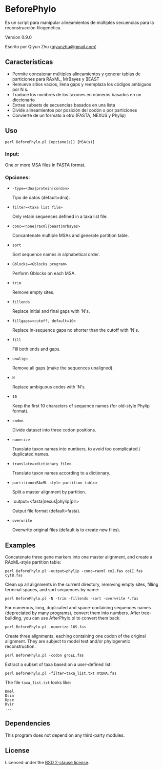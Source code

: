 BeforePhylo
==========
Es un script para manipular alineamientos de múltiples secuencias para la reconstrucción filogenética.

Version 0.9.0

Escrito por  Qiyun Zhu (<qiyunzhu@gmail.com>)

## Características

* Permite concatenar múltiples alineamientos y generar tablas de particiones para RAxML, MrBayes y BEAST
* Remueve sitios vacíos, llena gaps y reemplaza los códigos ambiguos por N s. 
* Traduce los nombres de los taxones en números basados en un diccionario 
* Extrae subsets de secuencias basados en una lista 
* Divide alineamientos por posición del codón o por particiones
* Convierte de un formato a otro  (FASTA, NEXUS y Phylip)

## Uso

    perl BeforePhylo.pl [opcione(s)] [MSA(s)]

### Input:

One or more MSA files in FASTA format.

### Opciones:

- `-type=<dna|protein|condon>`

    Tipo de datos (default=dna).

- `filter=<taxa list file>`

    Only retain sequences defined in a taxa list file.

- `conc=<none|raxml|beast|mrbayes>`

    Concantenate multiple MSAs and generate partition table.

- `sort`

    Sort sequence names in alphabetical order.

- `Gblocks=<Gblocks program>`

    Perform Gblocks on each MSA.

- `trim`

    Remove empty sites.

- `fillends`

    Replace initial and final gaps with 'N's.

- `fillgaps=<cutoff, default=10>`

    Replace in-sequence gaps no shorter than the cutoff with 'N's.

- `fill`

    Fill both ends and gaps.

- `unalign`

    Remove all gaps (make the sequences unaligned).

- `N`

    Replace ambiguous codes with 'N's.

- `10`

    Keep the first 10 characters of sequence names (for old-style Phylip format).

- `codon`

    Divide dataset into three codon positions.

- `numerize`

    Translate taxon names into numbers, to avoid too complicated / duplicated names.

- `translate=<dictionary file>`

    Translate taxon names according to a dictionary.

- `partition=<RAxML-style partition table>`

    Split a master alignment by partition.

- `output=<fasta|nexus|phylip|pir>

    Output file format (default=fasta).

- `overwrite`

    Overwrite original files (default is to create new files).


## Examples

  Concatenate three gene markers into one master alignment, and create a RAxML-style partition table:
  
    perl BeforePhylo.pl -output=phylip -conc=raxml coI.fas coII.fas cytB.fas

  Clean up all alignments in the current directory, removing empty sites, filling terminal spaces, and sort sequences by name:
  
    perl BeforePhylo.pl -N -trim -fillends -sort -overwrite *.fas

  For numerous, long, duplicated and space-containing sequences names (depreciated by many programs), convert them into numbers. After tree-building, you can use AfterPhylo.pl to convert them back:
  
    perl BeforePhylo.pl -numerize 16S.fas

  Create three alignments, eaching containing one codon of the original alignment. They are subject to model test and/or phylogenetic reconstruction.

    perl BeforePhylo.pl -codon groEL.fas

  Extract a subset of taxa based on a user-defined list:

    perl BeforePhylo.pl -filter=taxa_list.txt mtDNA.fas

  The file `taxa_list.txt` looks like:
  
    Dmel
    Dsim
    Dpse
    Dvir
    ...


## Dependencies

This program does not depend on any third-party modules.


## License

Licensed under the [BSD 2-clause license](http://opensource.org/licenses/BSD-2-Clause).
